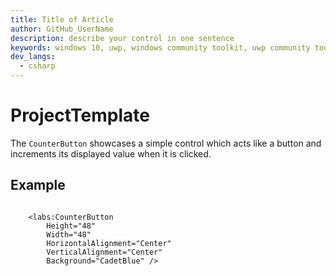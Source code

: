 ```yaml
---
title: Title of Article
author: GitHub_UserName
description: describe your control in one sentence
keywords: windows 10, uwp, windows community toolkit, uwp community toolkit, uwp toolkit, toolkit labs, experimental, ProjectTemplate
dev_langs:
  - csharp
---
```


# ProjectTemplate

<!-- Replace the contents of this file with similar descriptions of your component -->

The `CounterButton` showcases a simple control which acts like a button and
increments its displayed value when it is clicked.

## Example
<!-- At least provide a basic example usage or more details here. -->

```csharp

```
<!-- VB.Net samples are optional. If included, 'vb' should also be listed in the 'dev_langs' defined in the header. Code Blocks will be combined if there is no other content between different Code Block languages.
```vb

```
-->

```xaml
    <labs:CounterButton
        Height="48"
        Width="48"
        HorizontalAlignment="Center" 
        VerticalAlignment="Center"
        Background="CadetBlue" />
```
